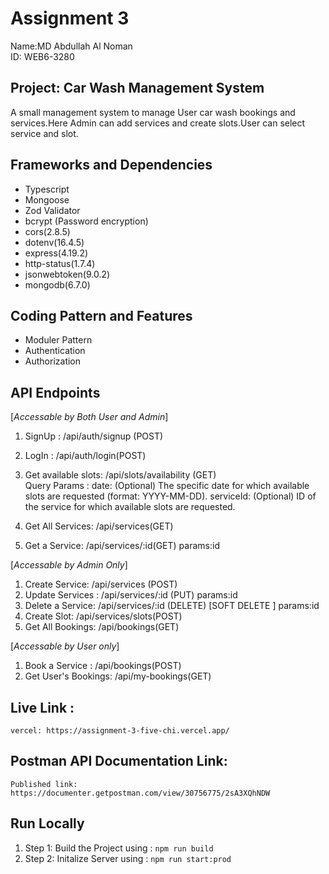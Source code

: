 # Assignment 3

Name:MD Abdullah Al Noman <br>
ID: WEB6-3280 <br>

## Project: Car Wash Management System

<p>A small management system to manage User car wash bookings and services.Here Admin can add services and create slots.User can select service and slot.</p>

## Frameworks and Dependencies

<ul>
    <li>Typescript</li>
    <li>Mongoose</li>
    <li>Zod Validator</li>
    <li>bcrypt (Password encryption)</li>
    <li>cors(2.8.5)</li>
    <li>dotenv(16.4.5)</li>
    <li>express(4.19.2)</li>
    <li>http-status(1.7.4)</li>
    <li>jsonwebtoken(9.0.2)</li>
    <li>mongodb(6.7.0)</li>
</ul>

## Coding Pattern and Features

<ul>
    <li>Moduler Pattern</li>
    <li>Authentication</li>
    <li>Authorization</li>
</ul>

## API Endpoints

[*Accessable by Both User and Admin*]

1. SignUp : /api/auth/signup (POST)
2. LogIn : /api/auth/login(POST)
3. Get available slots: /api/slots/availability (GET) <br>
   Query Params :
   date: (Optional) The specific date for which available slots are requested (format: YYYY-MM-DD).
   serviceId: (Optional) ID of the service for which available slots are requested.

4. Get All Services: /api/services(GET)
5. Get a Service: /api/services/:id(GET) params:id

[*Accessable by Admin Only*]

1. Create Service: /api/services (POST)
2. Update Services : /api/services/:id (PUT)
   params:id
3. Delete a Service: /api/services/:id (DELETE) [SOFT DELETE ]
   params:id
4. Create Slot: /api/services/slots(POST)
5. Get All Bookings: /api/bookings(GET)

[*Accessable by User only*]

1. Book a Service : /api/bookings(POST)
2. Get User's Bookings: /api/my-bookings(GET)

## Live Link :

    vercel: https://assignment-3-five-chi.vercel.app/

## Postman API Documentation Link:

    Published link: https://documenter.getpostman.com/view/30756775/2sA3XQhNDW

## Run Locally

1. Step 1: Build the Project using : `npm run build`
2. Step 2: Initalize Server using : `npm run start:prod`
